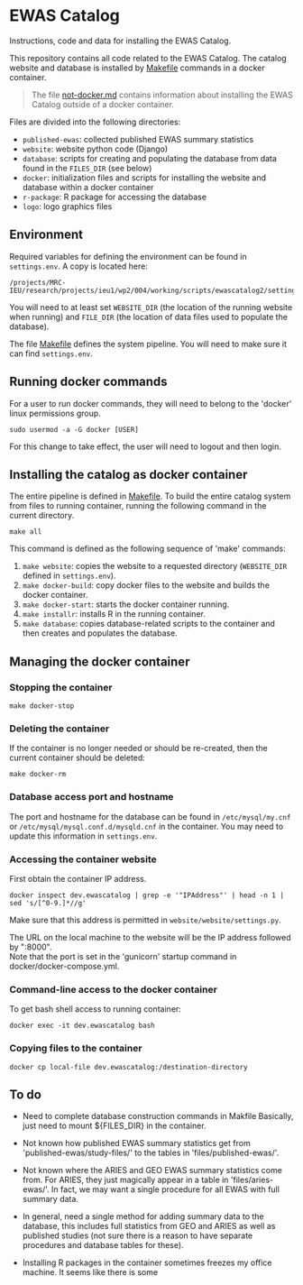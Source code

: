 # EWAS Catalog

Instructions, code and data for installing the EWAS Catalog.

This repository contains all code related to the EWAS Catalog.
The catalog website and database is installed by [Makefile](Makefile) commands
in a docker container. 

> The file [not-docker.md](not-docker.md) contains information about
> installing the EWAS Catalog outside of a docker container.

Files are divided into the following directories:

- `published-ewas`: collected published EWAS summary statistics
- `website`: website python code (Django)
- `database`: scripts for creating and populating the database from data found in the `FILES_DIR` (see below)
- `docker`: initialization files and scripts for installing the website and database within a docker container
- `r-package`: R package for accessing the database
- `logo`: logo graphics files

## Environment

Required variables for defining the environment can be found in `settings.env`.
A copy is located here:
```
/projects/MRC-IEU/research/projects/ieu1/wp2/004/working/scripts/ewascatalog2/settings.env
```
You will need to at least set `WEBSITE_DIR` (the location of the running website when running)
and `FILE_DIR` (the location of data files used to populate the database). 

The file [Makefile](Makefile) defines the system pipeline.
You will need to make sure it can find `settings.env`.

## Running docker commands

For a user to run docker commands,
they will need to belong to the 'docker'
linux permissions group.
```
sudo usermod -a -G docker [USER]
```
For this change to take effect, the user
will need to logout and then login.

## Installing the catalog as docker container

The entire pipeline is defined in [Makefile](Makefile).
To build the entire catalog system from
files to running container, running the following
command in the current directory.

```
make all
```

This command is defined as the following sequence of 'make' commands:

1. `make website`: copies the website to a requested directory (`WEBSITE_DIR` defined in `settings.env`).
2. `make docker-build`: copy docker files to the website and builds the docker container.
3. `make docker-start`: starts the docker container running.
4. `make installr`: installs R in the running container.
5. `make database`: copies database-related scripts to the container and then creates and populates the database.

## Managing the docker container

### Stopping the container
```
make docker-stop
```

### Deleting the container

If the container is no longer needed or should be re-created,
then the current container should be deleted:
```
make docker-rm
```

### Database access port and hostname

The port and hostname for the database can be found in
`/etc/mysql/my.cnf` or `/etc/mysql/mysql.conf.d/mysqld.cnf`
in the container.
You may need to update this information in `settings.env`.

### Accessing the container website

First obtain the container IP address.
```
docker inspect dev.ewascatalog | grep -e '"IPAddress"' | head -n 1 | sed 's/[^0-9.]*//g'
```
Make sure that this address is permitted in `website/website/settings.py`.

The URL on the local machine to the website will be
the IP address followed by ":8000".  
Note that the port is set in the 'gunicorn'
startup command in docker/docker-compose.yml.

### Command-line access to the docker container

To get bash shell access to running container:
```
docker exec -it dev.ewascatalog bash
```

### Copying files to the container

```
docker cp local-file dev.ewascatalog:/destination-directory
```

## **To do**

* Need to complete database construction commands in Makfile
  Basically, just need to mount ${FILES_DIR} in the container.

* Not known how published EWAS summary statistics get from
  'published-ewas/study-files/' to the tables in
  'files/published-ewas/'.  

* Not known where the ARIES and GEO EWAS summary statistics come from.
  For ARIES, they just magically appear in a table in
  'files/aries-ewas/'. In fact, we may want a single procedure for all 
  EWAS with full summary data.  

* In general, need a single method for
  adding summary data to the database, this includes full statistics
  from GEO and ARIES as well as published studies (not sure there is
  a reason to have separate procedures and database tables for these).

* Installing R packages in the container sometimes freezes my
  office machine. It seems like there is some 
